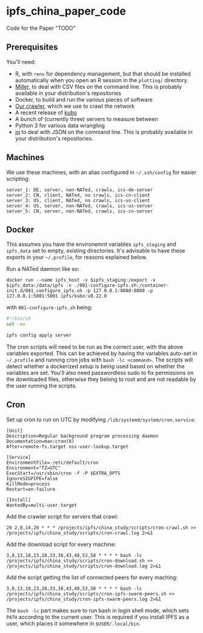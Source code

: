 # ipfs_china_paper_code
Code for the Paper "TODO"

## Prerequisites

You'll need:
- R, with `renv` for dependency management, but that should be installed automatically when you open an R session in the `plotting/` directory.
- [Miller](https://github.com/johnkerl/miller/), to deal with CSV files on the command line.
    This is probably available in your distribution's repositories
- Docker, to build and run the various pieces of software
- [Our crawler](https://github.com/trudi-group/ipfs-crawler), which we use to crawl the network
- A recent release of [kubo](https://github.com/ipfs/kubo)
- A bunch of (currently three) servers to measure between
- Python 3 for various data wrangling
- [jq](https://jqlang.github.io/jq/) to deal with JSON on the command line.
    This is probably available in your distribution's repositories.

## Machines

We use these machines, with an alias configured in `~/.ssh/config` for easier scripting:

```
server_1: DE, server, non-NATed, crawls, ics-de-server
server_2: CN, client, NATed, no crawls, ics-cn-client
server_3: US, client, NATed, no crawls, ics-us-client
server_4: US, server, non-NATed, crawls, ics-us-server
server_5: CN, server, non-NATed, crawls, ics-cn-server
```

## Docker

This assumes you have the environemnt variables `ipfs_staging` and `ipfs_data` set to empty, existing directories.
It's advisable to have these exports in your `~/.profile`, for reasons explained below.

Run a NATed daemon like so:
```
docker run --name ipfs_host -v $ipfs_staging:/export -v $ipfs_data:/data/ipfs -v ./001-configure-ipfs.sh:/container-init.d/001_configure_ipfs.sh -p 127.0.0.1:8080:8080 -p 127.0.0.1:5001:5001 ipfs/kubo:v0.22.0
```

with `001-configure-ipfs.sh` being:
```sh
#!/bin/sh
set -ex

ipfs config apply server
```

The cron scripts will need to be run as the correct user, with the above variables exported.
This can be achieved by having the variables auto-set in `~/.profile` and running cron jobs with `bash -lc <command>`.
The scripts will detect whether a dockerized setup is being used based on whether the variables are set.
You'll also need passwordless sudo to fix permissions on the downloaded files, otherwise they belong to root and are not readable by the user running the scripts.

## Cron

Set up cron to run on UTC by modifying `/lib/systemd/system/cron.service`:
```
[Unit]
Description=Regular background program processing daemon
Documentation=man:cron(8)
After=remote-fs.target nss-user-lookup.target

[Service]
EnvironmentFile=-/etc/default/cron
Environment="TZ=UTC"
ExecStart=/usr/sbin/cron -f -P $EXTRA_OPTS
IgnoreSIGPIPE=false
KillMode=process
Restart=on-failure

[Install]
WantedBy=multi-user.target
```

Add the crawler script for servers that crawl:
```
20 2,8,14,20 * * * /projects/ipfs/china_study/scripts/cron-crawl.sh >> /projects/ipfs/china_study/scripts/cron-crawl.log 2>&1
```

Add the download script for every machine:
```
3,8,13,18,23,28,33,38,43,48,53,58 * * * * bash -lc /projects/ipfs/china_study/scripts/cron-download.sh >> /projects/ipfs/china_study/scripts/cron-download.log 2>&1
```

Add the script getting the list of connected peers for every maching:
```
3,8,13,18,23,28,33,38,43,48,53,58 * * * * bash -lc /projects/ipfs/china_study/scripts/cron-ipfs-swarm-peers.sh >> /projects/ipfs/china_study/cron-ipfs-swarm-peers.log 2>&1
```

The `bash -lc` part makes sure to run bash in login shell mode, which sets `PATH` according to the current user.
This is required if you install IPFS as a user, which places it somewhere in `$USER/.local/bin`.

